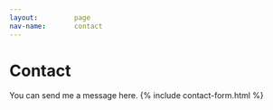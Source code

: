 ```yaml
---
layout:         page
nav-name:       contact
---
```

# Contact
You can send me a message here.
{% include contact-form.html %}
